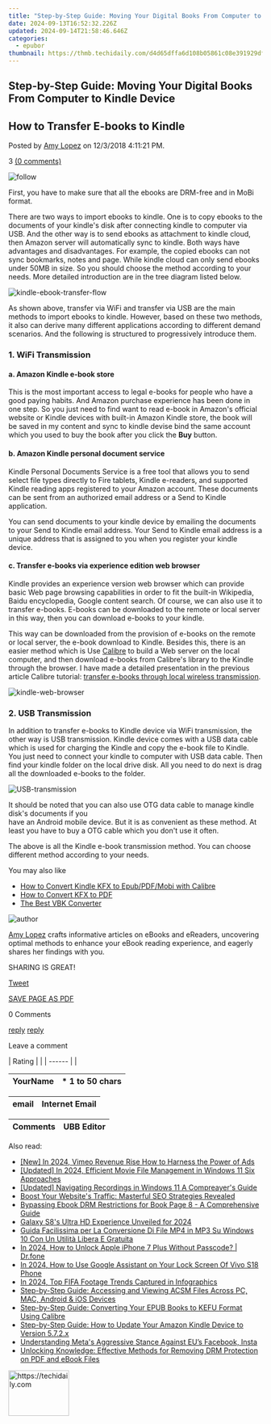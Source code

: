 ```yaml
---
title: "Step-by-Step Guide: Moving Your Digital Books From Computer to Kindle Device"
date: 2024-09-13T16:52:32.226Z
updated: 2024-09-14T21:58:46.646Z
categories:
  - epubor
thumbnail: https://thmb.techidaily.com/d4d65dffa6d108b05861c08e391929dff0db7f6ebc3e8d7f9915a07380165e20.jpg
---
```


## Step-by-Step Guide: Moving Your Digital Books From Computer to Kindle Device

## How to Transfer E-books to Kindle

Posted by [Amy Lopez](https://shorturl.at/bmsEO) on 12/3/2018 4:11:21 PM.

3 [(0 comments)](http://www.epubor.com/#comment-area) 

![follow](http://www.epubor.com/images/follow.png)

First, you have to make sure that all the ebooks are DRM-free and in MoBi format.

There are two ways to import ebooks to kindle. One is to copy ebooks to the documents of your kindle's disk after connecting kindle to computer via USB. And the other way is to send ebooks as attachment to kindle cloud, then Amazon server will automatically sync to kindle. Both ways have advantages and disadvantages. For example, the copied ebooks can not sync bookmarks, notes and page. While kindle cloud can only send ebooks under 50MB in size. So you should choose the method according to your needs. More detailed introduction are in the tree diagram listed below.

![kindle-ebook-transfer-flow](http://www.epubor.com/images/uppic/kindle-ebook-transfer-flow.png)

As shown above, transfer via WiFi and transfer via USB are the main methods to import ebooks to kindle. However, based on these two methods, it also can derive many different applications according to different demand scenarios. And the following is structured to progressively introduce them.

### 1\. WiFi Transmission 

#### a. Amazon Kindle e-book store

This is the most important access to legal e-books for people who have a good paying habits. And Amazon purchase experience has been done in one step. So you just need to find want to read e-book in Amazon's official website or Kindle devices with built-in Amazon Kindle store, the book will be saved in my content and sync to kindle devise bind the same account which you used to buy the book after you click the **Buy**  button. 

#### b. Amazon Kindle personal document service

Kindle Personal Documents Service is a free tool that allows you to send select file types directly to Fire tablets, Kindle e-readers, and supported Kindle reading apps registered to your Amazon account. These documents can be sent from an authorized email address or a Send to Kindle application.

You can send documents to your kindle device by emailing the documents to your Send to Kindle email address. Your Send to Kindle email address is a unique address that is assigned to you when you register your kindle device. 

#### c. Transfer e-books via experience edition web browser

Kindle provides an experience version web browser which can provide basic Web page browsing capabilities in order to fit the built-in Wikipedia, Baidu encyclopedia, Google content search. Of course, we can also use it to transfer e-books. E-books can be downloaded to the remote or local server in this way, then you can download e-books to your kindle.

This way can be downloaded from the provision of e-books on the remote or local server, the e-book download to Kindle. Besides this, there is an easier method which is Use [Calibre](https://calibre-ebook.com/download) to build a Web server on the local computer, and then download e-books from Calibre's library to the Kindle through the browser. I have made a detailed presentation in the previous article Calibre tutorial: [transfer e-books through local wireless transmission](https://tools.techidaily.com/epubor/transfer/).

![kindle-web-browser](http://www.epubor.com/images/uppic/kindle-web-browser.jpg)

### 2\. USB Transmission

In addition to transfer e-books to Kindle device via WiFi transmission, the other way is USB transmission. Kindle device comes with a USB data cable which is used for charging the Kindle and copy the e-book file to Kindle. You just need to connect your kindle to computer with USB data cable. Then find your kindle folder on the local drive disk. All you need to do next is drag all the downloaded e-books to the folder. 

![USB-transmission](http://www.epubor.com/images/uppic/USB-transmission.png)

It should be noted that you can also use OTG data cable to manage kindle disk's documents if you   
have an Android mobile device. But it is as convenient as these method. At least you have to buy a OTG cable which you don't use it often. 

The above is all the Kindle e-book transmission method. You can choose different method according to your needs. 

You may also like

* [How to Convert Kindle KFX to Epub/PDF/Mobi with Calibre](https://tools.techidaily.com/epubor/products/)
* [How to Convert KFX to PDF](https://tools.techidaily.com/epubor/products/)
* [The Best VBK Converter](https://tools.techidaily.com/epubor/products/)

![author](http://www.epubor.com/images/uppic/Hillary.png)

[Amy Lopez](https://shorturl.at/bmsEO) crafts informative articles on eBooks and eReaders, uncovering optimal methods to enhance your eBook reading experience, and eagerly shares her findings with you.

SHARING IS GREAT!

[Tweet](https://twitter.com/share) 

[SAVE PAGE AS PDF](https://tools.techidaily.com/epubor/transfer/) 

0 Comments

[reply](https://tools.techidaily.com/epubor/products/) [reply](https://tools.techidaily.com/epubor/products/) 

Leave a comment

| Rating |  |
| ------ |  |

| YourName | \*  1 to 50 chars |
| -------- | ----------------- |

| email | Internet Email |
| ----- | -------------- |

| Comments | UBB Editor |
| -------- | ---------- |

<ins class="adsbygoogle"
     style="display:block"
     data-ad-format="autorelaxed"
     data-ad-client="ca-pub-7571918770474297"
     data-ad-slot="1223367746"></ins>

<ins class="adsbygoogle"
     style="display:block"
     data-ad-client="ca-pub-7571918770474297"
     data-ad-slot="8358498916"
     data-ad-format="auto"
     data-full-width-responsive="true"></ins>

<span class="atpl-alsoreadstyle">Also read:</span>
<div><ul>
<li><a href="https://vimeo-videos.techidaily.com/new-in-2024-vimeo-revenue-rise-how-to-harness-the-power-of-ads/"><u>[New] In 2024, Vimeo Revenue Rise How to Harness the Power of Ads</u></a></li>
<li><a href="https://screen-mirroring-recording.techidaily.com/updated-in-2024-efficient-movie-file-management-in-windows-11-six-approaches/"><u>[Updated] In 2024, Efficient Movie File Management in Windows 11 Six Approaches</u></a></li>
<li><a href="https://screen-activity-recording.techidaily.com/updated-navigating-recordings-in-windows-11-a-compreayers-guide/"><u>[Updated] Navigating Recordings in Windows 11 A Compreayer's Guide</u></a></li>
<li><a href="https://discover-bits.techidaily.com/boost-your-websites-traffic-masterful-seo-strategies-revealed/"><u>Boost Your Website's Traffic: Masterful SEO Strategies Revealed</u></a></li>
<li><a href="https://discover-bits.techidaily.com/bypassing-ebook-drm-restrictions-for-book-page-8-a-comprehensive-guide/"><u>Bypassing Ebook DRM Restrictions for Book Page 8 - A Comprehensive Guide</u></a></li>
<li><a href="https://some-techniques.techidaily.com/galaxy-s8s-ultra-hd-experience-unveiled-for-2024/"><u>Galaxy S8's Ultra HD Experience Unveiled for 2024</u></a></li>
<li><a href="https://discover-extraordinary.techidaily.com/guida-facilissima-per-la-conversione-di-file-mp4-in-mp3-su-windows-10-con-un-utilita-libera-e-gratuita/"><u>Guida Facilissima per La Conversione Di File MP4 in MP3 Su Windows 10 Con Un Utilità Libera E Gratuita</u></a></li>
<li><a href="https://iphone-unlock.techidaily.com/in-2024-how-to-unlock-apple-iphone-7-plus-without-passcode-drfone-by-drfone-ios/"><u>In 2024, How to Unlock Apple iPhone 7 Plus Without Passcode? | Dr.fone</u></a></li>
<li><a href="https://unlock-android.techidaily.com/in-2024-how-to-use-google-assistant-on-your-lock-screen-of-vivo-s18-phone-by-drfone-android/"><u>In 2024, How to Use Google Assistant on Your Lock Screen Of Vivo S18 Phone</u></a></li>
<li><a href="https://youtube-help.techidaily.com/in-2024-top-fifa-footage-trends-captured-in-infographics/"><u>In 2024, Top FIFA Footage Trends Captured in Infographics</u></a></li>
<li><a href="https://discover-bits.techidaily.com/step-by-step-guide-accessing-and-viewing-acsm-files-across-pc-mac-android-and-ios-devices/"><u>Step-by-Step Guide: Accessing and Viewing ACSM Files Across PC, MAC, Android & iOS Devices</u></a></li>
<li><a href="https://discover-bits.techidaily.com/step-by-step-guide-converting-your-epub-books-to-kefu-format-using-calibre/"><u>Step-by-Step Guide: Converting Your EPUB Books to KEFU Format Using Calibre</u></a></li>
<li><a href="https://discover-bits.techidaily.com/step-by-step-guide-how-to-update-your-amazon-kindle-device-to-version-572x/"><u>Step-by-Step Guide: How to Update Your Amazon Kindle Device to Version 5.7.2.x</u></a></li>
<li><a href="https://facebook.techidaily.com/understanding-metas-aggressive-stance-against-eus-facebook-insta/"><u>Understanding Meta's Aggressive Stance Against EU’s Facebook, Insta</u></a></li>
<li><a href="https://discover-bits.techidaily.com/unlocking-knowledge-effective-methods-for-removing-drm-protection-on-pdf-and-ebook-files/"><u>Unlocking Knowledge: Effective Methods for Removing DRM Protection on PDF and eBook Files</u></a></li>
</ul></div>

<!-- affiliate ads begin -->
<a href="https://aligracehair.sjv.io/c/5597632/2115924/19272" target="_top" id="2115924">
  <img src="//a.impactradius-go.com/display-ad/19272-2115924" border="0" alt="https://techidaily.com" width="120" height="90"/>
</a>
<img height="0" width="0" src="https://aligracehair.sjv.io/i/5597632/2115924/19272" style="position:absolute;visibility:hidden;" border="0" />
<!-- affiliate ads end -->

